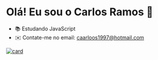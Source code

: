 # Olá! Eu sou o Carlos Ramos :wave: 
- :books: Estudando JavaScript
- :envelope: Contate-me no email: caarloos1997@hotmail.com

[![card](https://github-readme-stats.vercel.app/api?username=carlosramos&theme=default)](https://github.com/ramos-carlos/)


